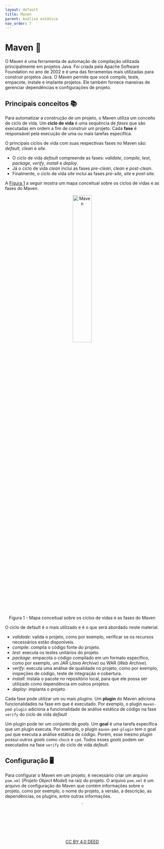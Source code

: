 ```yaml
---
layout: default
title: Maven
parent: Análise estática
nav_order: 7
---
```


# Maven 🧰

O Maven é uma ferramenta de automação de compilação utilizada principalmente
em projetos Java. Foi criada pela Apache Software Foundation no ano de 2002 e
é uma das ferramentas mais utilizadas para construir projetos Java. O Maven
permite que você compile, teste, empacote, instale e implante projetos.
Ele também fornece maneiras de gerenciar dependências e configurações de
projeto.

## Principais conceitos 📚

Para automatizar a construção de um projeto, o Maven utiliza um conceito de
ciclo de vida. Um **ciclo de vida** é uma sequência de _fases_ que
são executadas em ordem a fim de construir um projeto. Cada **fase** é
responsável pela execução de uma ou mais tarefas específica.

O principais ciclos de vida com suas respectivas fases no Maven são: _default_,
_clean_ e _site_.

* O ciclo de vida _default_ compreende as fases: _validate_, _compile_,
  _test_, _package_, _verify_, _install_ e _deploy_.
* Já o ciclo de vida _clean_ inclui as fases _pre-clean_, _clean_
  e _post-clean_.
* Finalmente, o ciclo de vida _site_ inclui as fases _pre-site_, _site_
  e _post-site_.

A [Figura 1](http://www.plantuml.com/plantuml/proxy?cache=no&src=https://raw.githubusercontent.com/rodrigoprestesmachado/vvs/dev/docs/maven/map.puml) a seguir mostra um mapa conceitual sobre os ciclos de
vidas e as fases do Maven.

<center>
    <a href="http://www.plantuml.com/plantuml/proxy?cache=no&src=https://raw.githubusercontent.com/rodrigoprestesmachado/vvs/dev/docs/maven/map.puml" target="blanck">
        <img src="http://www.plantuml.com/plantuml/proxy?cache=no&src=https://raw.githubusercontent.com/rodrigoprestesmachado/vvs/dev/docs/maven/map.puml" alt="Maven" width="35%" height="35%"/>
    </a>
    <br/>
    Figura 1 - Mapa conceitual sobre os ciclos de vidas e as fases do Maven
</center>


O ciclo de default é o mais utilizado e é o que será abordado neste material.

* _validade_: valida o projeto, como por exemplo, verificar se os recursos
  necessários estão disponíveis.
* _compile_: compila o código fonte do projeto.
* _test_: executa os testes unitários do projeto.
* _package_: empacota o código compilado em um formato específico, como por
  exemplo, um JAR (_Java Archive_) ou WAR (_Web Archive_).
* _verify_: executa uma análise de qualidade no projeto, como por exemplo,
  inspeções de código, teste de integração e cobertura.
* _install_: instala o pacote no repositório local, para que ele possa ser
    utilizado como dependência em outros projetos.
* _deploy_: implanta o projeto.

Cada fase pode utilizar um ou mais _plugins_. Um **plugin** do Maven
adiciona funcionalidades na fase em que é executado. Por exemplo, o plugin
`maven-pmd-plugin` adiciona a funcionalidade de análise estática de código na
fase `verify` do ciclo de vida _default_

Um plugin pode ter um conjunto de _goals_. Um **goal** é uma tarefa específica
que um plugin executa. Por exemplo, o plugin `maven-pmd-plugin` tem o goal
`pmd` que executa a análise estática de código. Porém, esse mesmo _plugin_
possui outros _goals_ como `check` e `cpd`. Todos esses _goals_ podem ser
executados na fase `verify` do ciclo de vida _default_.

## Configuração 🖥️

Para configurar o Maven em um projeto, é necessário criar um arquivo `pom.xml`
(_Projeto Object Model_) na raiz do projeto. O arquivo `pom.xml` é um arquivo de
configuração do Maven que contém informações sobre o projeto, como por exemplo,
o nome do projeto, a versão, a descrição, as dependências, os plugins, entre
outras informações.

<center>
<a href="https://rpmhub.dev" target="blanck"><img src="../imgs/logo.png" alt="Rodrigo Prestes Machado" width="3%" height="3%" border=0 style="border:0; text-decoration:none; outline:none"></a><br/>
<a rel="license" href="http://creativecommons.org/licenses/by/4.0/">CC BY 4.0 DEED</a>
</center>



